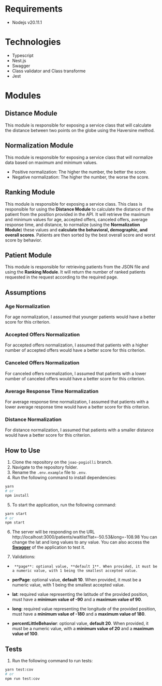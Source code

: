 # Requirements

- Nodejs v20.11.1

# Technologies

- Typescript
- Nest.js
- Swagger
- Class validator and Class transforme
- Jest

# Modules

## Distance Module

This module is responsible for exposing a service class that will calculate the distance between two points on the globe using the Haversine method.

## Normalization Module

This module is responsible for exposing a service class that will normalize data based on maximum and minimum values.

- Positive normalization: The higher the number, the better the score.
- Negative normalization: The higher the number, the worse the score.

## Ranking Module

This module is responsible for exposing a service class. This class is responsible for using the **Distance Module** to calculate the distance of the patient from the position provided in the API. It will retrieve the maximum and minimum values for age, accepted offers, canceled offers, average response time, and distance, to normalize (using the **Normalization Module**) these values and **calculate the behavioral, demographic, and overall scores**. Patients are then sorted by the best overall score and worst score by behavior.

## Patient Module

This module is responsible for retrieving patients from the JSON file and using the **Ranking Module**. It will return the number of ranked patients requested in the request according to the required page.

## Assumptions

### Age Normalization

For age normalization, I assumed that younger patients would have a better score for this criterion.

### Accepted Offers Normalization

For accepted offers normalization, I assumed that patients with a higher number of accepted offers would have a better score for this criterion.

### Canceled Offers Normalization

For canceled offers normalization, I assumed that patients with a lower number of canceled offers would have a better score for this criterion.

### Average Response Time Normalization

For average response time normalization, I assumed that patients with a lower average response time would have a better score for this criterion.

### Distance Normalization

For distance normalization, I assumed that patients with a smaller distance would have a better score for this criterion.

## How to Use

1.  Clone the repository on the `joao-pogiolli` branch.
2.  Navigate to the repository folder.
3.  Rename the `.env.example` file to `.env`.
4.  Run the following command to install dependencies:

```bash
yarn
# or
npm install
```

5.  To start the application, run the following command:

```bash
yarn start
# or
npm start
```

6.  The server will be responding on the URL http://localhost:3000/patients/waitlist?lat=-50.53&long=-108.98
You can change the lat and long values to any value. You can also access the **[Swagger](http://localhost:3000/api#/patients/PatientsController_getWaitlist)** of the application to test it.

7.  Validations:

-      **page**: optional value, **default 1**. When provided, it must be a numeric value, with 1 being the smallest accepted value.

- **perPage**: optional value, **default 10**. When provided, it must be a numeric value, with 1 being the smallest accepted value.

- **lat**: required value representing the latitude of the provided position, must have a **minimum value of -90** and a **maximum value of 90**.

- **long**: required value representing the longitude of the provided position, must have a **minimum value of -180** and a **maximum value of 180**.

- **percentLittleBehavior**: optional value, **default 20**. When provided, it must be a numeric value, with a **minimum value of 20** and a **maximum value of 100**.

## Tests

1. Run the following command to run tests:
 ```bash
yarn test:cov
# or
npm run test:cov
```